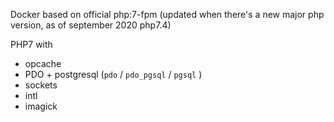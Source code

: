 Docker based on official php:7-fpm (updated when there's a new major php version, as of september 2020 php7.4)

PHP7 with
   * opcache
   * PDO + postgresql (`pdo` / `pdo_pgsql` / `pgsql` )
   * sockets
   * intl
   * imagick
